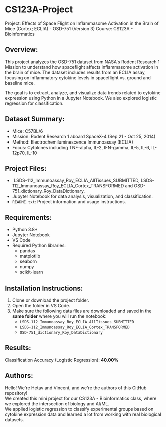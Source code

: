 # CS123A-Project

Project: Effects of Space Flight on Inflammasome Activation in the Brain of Mice (Cortex; ECLIA) - OSD-751 (Version 3)
Course: CS123A - Bioinformatics

Overview:
----------
This project analyzes the OSD-751 dataset from NASA's Rodent Research 1 Mission to understand how spaceflight affects inflammasome activation in the brain of mice. The dataset includes results from an ECLIA assay, focusing on inflammatory cytokine levels in spaceflight vs. ground and baseline mice.

The goal is to extract, analyze, and visualize data trends related to cytokine expression using Python in a Jupyter Notebook. We also explored logistic regression for classification.

Dataset Summary:
----------------
- Mice: C57BL/6
- Mission: Rodent Research 1 aboard SpaceX-4 (Sep 21 - Oct 25, 2014)
- Method: Electrochemiluminescence Immunoassay (ECLIA)
- Focus: Cytokines including TNF-alpha, IL-2, IFN-gamma, IL-5, IL-6, IL-12p70, IL-10

Project Files:
--------------
- `LSDS-112_Immunoassay_Roy_ECLIA_AllTissues_SUBMITTED, LSDS-112_Immunoassay_Roy_ECLIA_Cortex_TRANSFORMED and OSD-751_dictionary_Roy_DataDictionary.
-  Jupyter Notebook for data analysis, visualization, and classification.
- `README.txt`: Project information and usage instructions.

Requirements:
-------------
- Python 3.8+
- Jupyter Notebook
- VS Code 
- Required Python libraries:
  - pandas
  - matplotlib
  - seaborn
  - numpy
  - scikit-learn
 
Installation Instructions:
--------------------------
1. Clone or download the project folder.
2. Open the folder in VS Code.
3. Make sure the following data files are downloaded and saved in the **same folder** where you will run the notebook:
   - `LSDS-112_Immunoassay_Roy_ECLIA_AllTissues_SUBMITTED`
   - `LSDS-112_Immunoassay_Roy_ECLIA_Cortex_TRANSFORMED`
   - `OSD-751_dictionary_Roy_DataDictionary`
  
Results:
---------
Classification Accuracy (Logistic Regression): **40.00%**

Authors:
------------
Hello! We're Hetav and Vincent, and we're the authors of this GitHub repository!  
We created this mini project for our CS123A - Bioinformatics class, where we explored the intersection of biology and AI/ML.  
We applied logistic regression to classify experimental groups based on cytokine expression data and learned a lot from working with real biological datasets.
